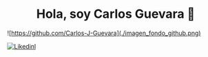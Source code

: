 <h1 align="center">Hola, soy <a>Carlos Guevara</a> 👋</h1>

![https://github.com/Carlos-J-Guevara](./imagen_fondo_github.png)

[![Likedinl](https://img.shields.io/badge/Likedin-blue?style=plastic&logo=%3Ci%20class%3D%22fa-brands%20fa-linkedin%22%3E%3C%2Fi%3E&cacheSeconds=https%3A%2F%2Fwww.linkedin.com%2Fin%2Fcarlos-jose-angel-guevara-micciollo-a0925616b%2F
)](https://www.linkedin.com/in/carlos-jose-angel-guevara-micciollo-a0925616b/)
<!--
**Carlos-J-Guevara/Carlos-J-Guevara** is a ✨ _special_ ✨ repository because its `README.md` (this file) appears on your GitHub profile.

Here are some ideas to get you started:

- 🔭 I’m currently working on ...
- 🌱 I’m currently learning ...
- 👯 I’m looking to collaborate on ...
- 🤔 I’m looking for help with ...
- 💬 Ask me about ...
- 📫 How to reach me: ...
- 😄 Pronouns: ...
- ⚡ Fun fact: ...
-->
